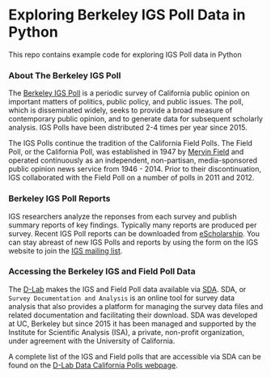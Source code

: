
# Exploring Berkeley IGS Poll Data in Python

This repo contains example code for exploring IGS Poll data in Python

### About The Berkeley IGS Poll

The [Berkeley IGS Poll](https://www.igs.berkeley.edu/research/berkeley-igs-poll) is a periodic survey of California public opinion on important matters of politics, public policy, and public issues. The poll, which is disseminated widely, seeks to provide a broad measure of contemporary public opinion, and to generate data for subsequent scholarly analysis. IGS Polls have been distributed 2-4 times per year since 2015. 

The IGS Polls continue the tradition of the California Field Polls. The Field Poll, or the California Poll, was established in 1947 by [Mervin Field](https://en.wikipedia.org/wiki/Mervin_Field) and operated continuously as an independent, non-partisan, media-sponsored public opinion news service from 1946 - 2014. Prior to their discontinuation, IGS collaborated with the Field Poll on a number of polls in 2011 and 2012.

### Berkeley IGS Poll Reports
IGS researchers analyze the reponses from each survey and publish summary reports of key findings. Typically many reports are produced per survey. Recent IGS Poll reports can be downloaded from [eScholarship](https://escholarship.org/uc/igs_poll). You can stay abreast of new IGS Polls and reports by using the form on the IGS website to join the [IGS mailing list](https://www.igs.berkeley.edu/about).


### Accessing the Berkeley IGS and Field Poll Data
The [D-Lab](https://dlab.berkeley.edu) makes the IGS and Field Poll data available via [SDA](https://sda.berkeley.edu/). SDA, or `Survey Documentation and Analysis` is an online tool for survey data analysis that also provides a platform for managing the survey data files and related documentation and facilitating their download. SDA was developed at UC, Berkeley but since 2015 it has been managed and supported by the Institute for Scientific Analysis (ISA), a private, non-profit organization, under agreement with the University of California.

A complete list of the IGS and Field polls that are accessible via SDA can be found on the [D-Lab Data California Polls webpage](https://dlab.berkeley.edu/data-resources/california-polls).
